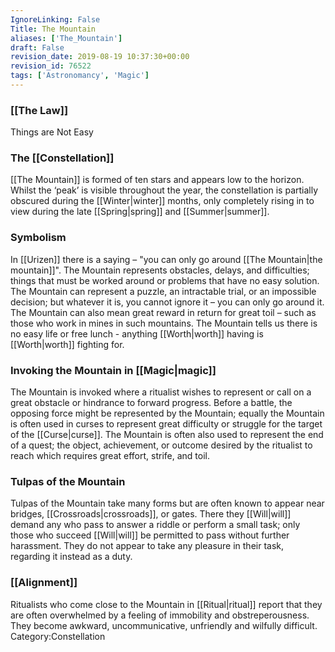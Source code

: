 ```yaml
---
IgnoreLinking: False
Title: The Mountain
aliases: ['The_Mountain']
draft: False
revision_date: 2019-08-19 10:37:30+00:00
revision_id: 76522
tags: ['Astronomancy', 'Magic']
---
```


### [[The Law]]
Things are Not Easy
### The [[Constellation]]
[[The Mountain]] is formed of ten stars and appears low to the horizon. Whilst the ‘peak’ is visible throughout the year, the constellation is partially obscured during the [[Winter|winter]] months, only completely rising in to view during the late [[Spring|spring]] and [[Summer|summer]].
### Symbolism
In [[Urizen]] there is a saying – "you can only go around [[The Mountain|the mountain]]". The Mountain represents obstacles, delays, and difficulties; things that must be worked around or problems that have no easy solution. The Mountain can represent a puzzle, an intractable trial, or an impossible decision; but whatever it is, you cannot ignore it – you can only go around it.
The Mountain can also mean great reward in return for great toil – such as those who work in mines in such mountains. The Mountain tells us there is no easy life or free lunch - anything [[Worth|worth]] having is [[Worth|worth]] fighting for.
### Invoking the Mountain in [[Magic|magic]]
The Mountain is invoked where a ritualist wishes to represent or call on a great obstacle or hindrance to forward progress. Before a battle, the opposing force might be represented by the Mountain; equally the Mountain is often used in curses to represent great difficulty or struggle for the target of the [[Curse|curse]].
The Mountain is often also used to represent the end of a quest; the object, achievement, or outcome desired by the ritualist to reach which requires great effort, strife, and toil.
### Tulpas of the Mountain
Tulpas of the Mountain take many forms but are often known to appear near bridges, [[Crossroads|crossroads]], or gates. There they [[Will|will]] demand any who pass to answer a riddle or perform a small task; only those who succeed [[Will|will]] be permitted to pass without further harassment. They do not appear to take any pleasure in their task, regarding it instead as a duty. 
### [[Alignment]]
Ritualists who come close to the Mountain in [[Ritual|ritual]] report that they are often overwhelmed by a feeling of immobility and obstreperousness. They become awkward, uncommunicative, unfriendly and wilfully difficult.
Category:Constellation